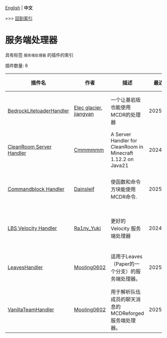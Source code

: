 [English](readme.md) | **中文**

\>\>\> [回到索引](/readme-zh_cn.md)

# 服务端处理器

具有标签 `服务端处理器` 的插件的索引

插件数量: 6

| 插件名 | 作者 | 描述 | 最近更新 | 标签 |
| --- | --- | --- | --- | --- |
| [BedrockLiteloaderHandler](/plugins/bedrock_liteloader_handler/readme-zh_cn.md) | [Elec glacier](https://github.com/Elec-Glacier), [jiangyan](https://github.com/jiangyan03) | 一个让基岩版也能使用MCDR的处理器 | 2025/03/12 | [`服务端处理器`](/labels/handler/readme-zh_cn.md) |
| [CleanRoom Server Handler](/plugins/cleanroom_handler/readme-zh_cn.md) | [Cmmmmmm](https://github.com/CmmmmmmLau) | A Server Handler for CleanRoom in Minecraft 1.12.2 on Java21 | 2024/11/04 | [`服务端处理器`](/labels/handler/readme-zh_cn.md) |
| [Commandblock Handler](/plugins/commandblock_handler/readme-zh_cn.md) | [Dainsleif](https://github.com/Dainsleif233) | 使函数和命令方块能使用MCDR命令. | 2025/02/13 | [`服务端处理器`](/labels/handler/readme-zh_cn.md) |
| [LBS Velocity Handler](/plugins/lbs_velocity_handler/readme-zh_cn.md) | [Ra1ny_Yuki](https://github.com/Ra1ny-Yuki) | 更好的 Velocity 服务端处理器 | 2024/11/05 | [`服务端处理器`](/labels/handler/readme-zh_cn.md) |
| [LeavesHandler](/plugins/leaves_handler/readme-zh_cn.md) | [Mooling0602](https://github.com/Mooling0602) | 适用于Leaves（Paper的一个分支）的服务端处理器。 | 2025/01/27 | [`服务端处理器`](/labels/handler/readme-zh_cn.md) |
| [VanillaTeamHandler](/plugins/vanilla_team_handler/readme-zh_cn.md) | [Mooling0602](https://github.com/Mooling0602) | 用于解析队伍成员的聊天消息的MCDReforged服务端处理器。 | 2025/09/30 | [`服务端处理器`](/labels/handler/readme-zh_cn.md) |

